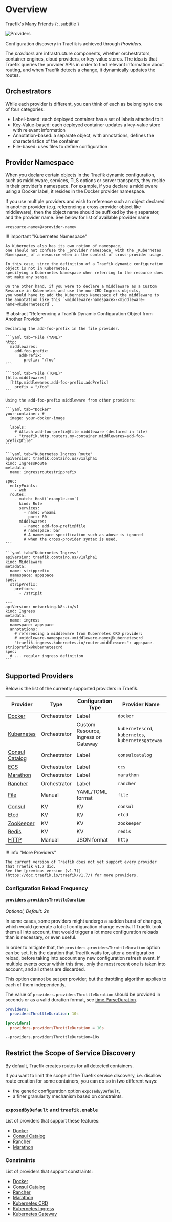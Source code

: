 # Overview

Traefik's Many Friends
{: .subtitle }

![Providers](../assets/img/providers.png)

Configuration discovery in Traefik is achieved through _Providers_.

The _providers_ are infrastructure components, whether orchestrators, container engines, cloud providers, or key-value stores.
The idea is that Traefik queries the provider APIs in order to find relevant information about routing,
and when Traefik detects a change, it dynamically updates the routes.

## Orchestrators

While each provider is different, you can think of each as belonging to one of four categories:

- Label-based: each deployed container has a set of labels attached to it
- Key-Value-based: each deployed container updates a key-value store with relevant information
- Annotation-based: a separate object, with annotations, defines the characteristics of the container
- File-based: uses files to define configuration

## Provider Namespace

When you declare certain objects in the Traefik dynamic configuration,
such as middleware, services, TLS options or server transports, they reside in their provider's namespace.
For example, if you declare a middleware using a Docker label, it resides in the Docker provider namespace.

If you use multiple providers and wish to reference such an object declared in another provider
(e.g. referencing a cross-provider object like middleware), then the object name should be suffixed by the `@`
separator, and the provider name.
See below for list of available provider name

```text
<resource-name>@<provider-name>
```

!!! important "Kubernetes Namespace"

    As Kubernetes also has its own notion of namespace,
    one should not confuse the _provider namespace_ with the _Kubernetes Namespace_ of a resource when in the context of cross-provider usage.

    In this case, since the definition of a Traefik dynamic configuration object is not in Kubernetes,
    specifying a Kubernetes Namespace when referring to the resource does not make any sense.

    On the other hand, if you were to declare a middleware as a Custom Resource in Kubernetes and use the non-CRD Ingress objects,
    you would have to add the Kubernetes Namespace of the middleware to the annotation like this `<middleware-namespace>-<middleware-name>@kubernetescrd`.

!!! abstract "Referencing a Traefik Dynamic Configuration Object from Another Provider"

    Declaring the add-foo-prefix in the file provider.

    ```yaml tab="File (YAML)"
    http:
      middlewares:
        add-foo-prefix:
          addPrefix:
            prefix: "/foo"
    ```

    ```toml tab="File (TOML)"
    [http.middlewares]
      [http.middlewares.add-foo-prefix.addPrefix]
        prefix = "/foo"
    ```

    Using the add-foo-prefix middleware from other providers:

    ```yaml tab="Docker"
    your-container: #
      image: your-docker-image

      labels:
        # Attach add-foo-prefix@file middleware (declared in file)
        - "traefik.http.routers.my-container.middlewares=add-foo-prefix@file"
    ```

    ```yaml tab="Kubernetes Ingress Route"
    apiVersion: traefik.containo.us/v1alpha1
    kind: IngressRoute
    metadata:
      name: ingressroutestripprefix

    spec:
      entryPoints:
        - web
      routes:
        - match: Host(`example.com`)
          kind: Rule
          services:
            - name: whoami
              port: 80
          middlewares:
            - name: add-foo-prefix@file
            # namespace: bar
            # A namespace specification such as above is ignored
            # when the cross-provider syntax is used.
    ```

    ```yaml tab="Kubernetes Ingress"
    apiVersion: traefik.containo.us/v1alpha1
    kind: Middleware
    metadata:
      name: stripprefix
      namespace: appspace
    spec:
      stripPrefix:
        prefixes:
          - /stripit

    ---
    apiVersion: networking.k8s.io/v1
    kind: Ingress
    metadata:
      name: ingress
      namespace: appspace
      annotations:
        # referencing a middleware from Kubernetes CRD provider: 
        # <middleware-namespace>-<middleware-name>@kubernetescrd
        "traefik.ingress.kubernetes.io/router.middlewares": appspace-stripprefix@kubernetescrd
    spec:
      # ... regular ingress definition
    ```

## Supported Providers

Below is the list of the currently supported providers in Traefik.

| Provider                              | Type         | Configuration Type                  | Provider Name                                      |
|---------------------------------------|--------------|-------------------------------------| ---------------------------------------------------|
| [Docker](./docker.md)                 | Orchestrator | Label                               | `docker`                                           |
| [Kubernetes](./kubernetes-crd.md)     | Orchestrator | Custom Resource, Ingress or Gateway | `kubernetescrd`, `kubernetes`, `kubernetesgateway` |
| [Consul Catalog](./consul-catalog.md) | Orchestrator | Label                               | `consulcatalog`                                    |
| [ECS](./ecs.md)                       | Orchestrator | Label                               | `ecs`                                              |
| [Marathon](./marathon.md)             | Orchestrator | Label                               | `marathon`                                         |
| [Rancher](./rancher.md)               | Orchestrator | Label                               | `rancher`                                          |
| [File](./file.md)                     | Manual       | YAML/TOML format                    | `file`                                             |
| [Consul](./consul.md)                 | KV           | KV                                  | `consul`                                           |
| [Etcd](./etcd.md)                     | KV           | KV                                  | `etcd`                                             |
| [ZooKeeper](./zookeeper.md)           | KV           | KV                                  | `zookeeper`                                        |
| [Redis](./redis.md)                   | KV           | KV                                  | `redis`                                            |
| [HTTP](./http.md)                     | Manual       | JSON format                         | `http`                                             |

!!! info "More Providers"

    The current version of Traefik does not yet support every provider that Traefik v1.7 did.
    See the [previous version (v1.7)](https://doc.traefik.io/traefik/v1.7/) for more providers.

### Configuration Reload Frequency

#### `providers.providersThrottleDuration`

_Optional, Default: 2s_

In some cases, some providers might undergo a sudden burst of changes,
which would generate a lot of configuration change events.
If Traefik took them all into account,
that would trigger a lot more configuration reloads than is necessary,
or even useful.

In order to mitigate that, the `providers.providersThrottleDuration` option can be set.
It is the duration that Traefik waits for, after a configuration reload,
before taking into account any new configuration refresh event.
If multiple events occur within this time, only the most recent one is taken into account,
and all others are discarded.

This option cannot be set per provider,
but the throttling algorithm applies to each of them independently.

The value of `providers.providersThrottleDuration` should be provided in seconds or as a valid duration format,
see [time.ParseDuration](https://golang.org/pkg/time/#ParseDuration).

```yaml tab="File (YAML)"
providers:
  providersThrottleDuration: 10s
```

```toml tab="File (TOML)"
[providers]
  providers.providersThrottleDuration = 10s
```

```bash tab="CLI"
--providers.providersThrottleDuration=10s
```

<!--
TODO (document TCP VS HTTP dynamic configuration)
-->

## Restrict the Scope of Service Discovery

By default, Traefik creates routes for all detected containers.

If you want to limit the scope of the Traefik service discovery,
i.e. disallow route creation for some containers,
you can do so in two different ways:

- the generic configuration option `exposedByDefault`,
- a finer granularity mechanism based on constraints.

### `exposedByDefault` and `traefik.enable`

List of providers that support these features:

- [Docker](./docker.md#exposedbydefault)
- [Consul Catalog](./consul-catalog.md#exposedbydefault)
- [Rancher](./rancher.md#exposedbydefault)
- [Marathon](./marathon.md#exposedbydefault)

### Constraints

List of providers that support constraints:

- [Docker](./docker.md#constraints)
- [Consul Catalog](./consul-catalog.md#constraints)
- [Rancher](./rancher.md#constraints)
- [Marathon](./marathon.md#constraints)
- [Kubernetes CRD](./kubernetes-crd.md#labelselector)
- [Kubernetes Ingress](./kubernetes-ingress.md#labelselector)
- [Kubernetes Gateway](./kubernetes-gateway.md#labelselector)

